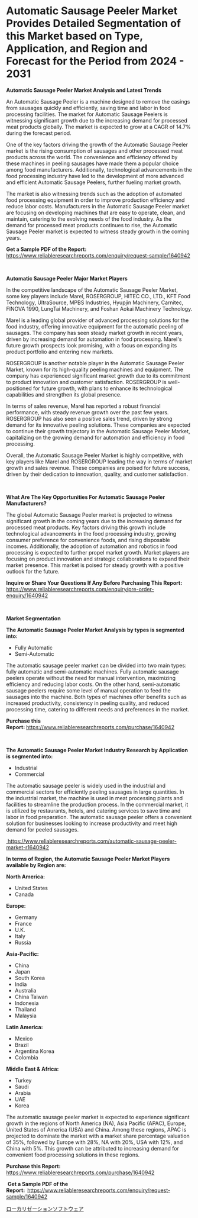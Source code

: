 <p><h1>Automatic Sausage Peeler Market Provides Detailed Segmentation of this Market based on Type, Application, and Region and Forecast for the Period from 2024 - 2031</h1></p><p><strong>Automatic Sausage Peeler Market Analysis and Latest Trends</strong></p>
<p><p>An Automatic Sausage Peeler is a machine designed to remove the casings from sausages quickly and efficiently, saving time and labor in food processing facilities. The market for Automatic Sausage Peelers is witnessing significant growth due to the increasing demand for processed meat products globally. The market is expected to grow at a CAGR of 14.7% during the forecast period.</p><p>One of the key factors driving the growth of the Automatic Sausage Peeler market is the rising consumption of sausages and other processed meat products across the world. The convenience and efficiency offered by these machines in peeling sausages have made them a popular choice among food manufacturers. Additionally, technological advancements in the food processing industry have led to the development of more advanced and efficient Automatic Sausage Peelers, further fueling market growth.</p><p>The market is also witnessing trends such as the adoption of automated food processing equipment in order to improve production efficiency and reduce labor costs. Manufacturers in the Automatic Sausage Peeler market are focusing on developing machines that are easy to operate, clean, and maintain, catering to the evolving needs of the food industry. As the demand for processed meat products continues to rise, the Automatic Sausage Peeler market is expected to witness steady growth in the coming years.</p></p>
<p><strong>Get a Sample PDF of the Report:&nbsp;</strong> <a href="https://www.reliableresearchreports.com/enquiry/request-sample/1640942">https://www.reliableresearchreports.com/enquiry/request-sample/1640942</a></p>
<p>&nbsp;</p>
<p><strong>Automatic Sausage Peeler Major Market Players</strong></p>
<p><p>In the competitive landscape of the Automatic Sausage Peeler Market, some key players include Marel, ROSERGROUP, HITEC CO., LTD., KFT Food Technology, UltraSource, MPBS Industries, Hyupjin Machinery, Carnitec, FINOVA 1990, LungTai Machinery, and Foshan Aokai Machinery Technology. </p><p>Marel is a leading global provider of advanced processing solutions for the food industry, offering innovative equipment for the automatic peeling of sausages. The company has seen steady market growth in recent years, driven by increasing demand for automation in food processing. Marel's future growth prospects look promising, with a focus on expanding its product portfolio and entering new markets.</p><p>ROSERGROUP is another notable player in the Automatic Sausage Peeler Market, known for its high-quality peeling machines and equipment. The company has experienced significant market growth due to its commitment to product innovation and customer satisfaction. ROSERGROUP is well-positioned for future growth, with plans to enhance its technological capabilities and strengthen its global presence.</p><p>In terms of sales revenue, Marel has reported a robust financial performance, with steady revenue growth over the past few years. ROSERGROUP has also seen a positive sales trend, driven by strong demand for its innovative peeling solutions. These companies are expected to continue their growth trajectory in the Automatic Sausage Peeler Market, capitalizing on the growing demand for automation and efficiency in food processing.</p><p>Overall, the Automatic Sausage Peeler Market is highly competitive, with key players like Marel and ROSERGROUP leading the way in terms of market growth and sales revenue. These companies are poised for future success, driven by their dedication to innovation, quality, and customer satisfaction.</p></p>
<p>&nbsp;</p>
<p><strong>What Are The Key Opportunities For Automatic Sausage Peeler Manufacturers?</strong></p>
<p><p>The global Automatic Sausage Peeler market is projected to witness significant growth in the coming years due to the increasing demand for processed meat products. Key factors driving this growth include technological advancements in the food processing industry, growing consumer preference for convenience foods, and rising disposable incomes. Additionally, the adoption of automation and robotics in food processing is expected to further propel market growth. Market players are focusing on product innovation and strategic collaborations to expand their market presence. This market is poised for steady growth with a positive outlook for the future.</p></p>
<p><strong>Inquire or Share Your Questions If Any Before Purchasing This Report:</strong> <a href="https://www.reliableresearchreports.com/enquiry/pre-order-enquiry/1640942">https://www.reliableresearchreports.com/enquiry/pre-order-enquiry/1640942</a></p>
<p>&nbsp;</p>
<p><strong>Market Segmentation</strong></p>
<p><strong>The Automatic Sausage Peeler Market Analysis by types is segmented into:</strong></p>
<p><ul><li>Fully Automatic</li><li>Semi-Automatic</li></ul></p>
<p><p>The automatic sausage peeler market can be divided into two main types: fully automatic and semi-automatic machines. Fully automatic sausage peelers operate without the need for manual intervention, maximizing efficiency and reducing labor costs. On the other hand, semi-automatic sausage peelers require some level of manual operation to feed the sausages into the machine. Both types of machines offer benefits such as increased productivity, consistency in peeling quality, and reduced processing time, catering to different needs and preferences in the market.</p></p>
<p><strong>Purchase this Report:&nbsp;</strong><a href="https://www.reliableresearchreports.com/purchase/1640942">https://www.reliableresearchreports.com/purchase/1640942</a></p>
<p>&nbsp;</p>
<p><strong>The Automatic Sausage Peeler Market Industry Research by Application is segmented into:</strong></p>
<p><ul><li>Industrial</li><li>Commercial</li></ul></p>
<p><p>The automatic sausage peeler is widely used in the industrial and commercial sectors for efficiently peeling sausages in large quantities. In the industrial market, the machine is used in meat processing plants and facilities to streamline the production process. In the commercial market, it is utilized by restaurants, hotels, and catering services to save time and labor in food preparation. The automatic sausage peeler offers a convenient solution for businesses looking to increase productivity and meet high demand for peeled sausages.</p></p>
<p><a href="https://www.reliableresearchreports.com/automatic-sausage-peeler-market-r1640942">&nbsp;https://www.reliableresearchreports.com/automatic-sausage-peeler-market-r1640942</a></p>
<p><strong>In terms of Region, the Automatic Sausage Peeler Market Players available by Region are:</strong></p>
<p>
    <p> <strong> North America: </strong>
        <ul>
            <li>United States</li>
            <li>Canada</li>
        </ul>
        </p> 
    <p> <strong> Europe: </strong>
        <ul>
            <li>Germany</li>
            <li>France</li>
            <li>U.K.</li>
            <li>Italy</li>
            <li>Russia</li>
        </ul>
        </p> 
    <p> <strong> Asia-Pacific: </strong>
        <ul>
            <li>China</li>
            <li>Japan</li>
            <li>South Korea</li>
            <li>India</li>
            <li>Australia</li>
            <li>China Taiwan</li>
            <li>Indonesia</li>
            <li>Thailand</li>
            <li>Malaysia</li>
        </ul>
        </p> 
    <p> <strong> Latin America: </strong>
        <ul>
            <li>Mexico</li>
            <li>Brazil</li>
            <li>Argentina Korea</li>
            <li>Colombia</li>
        </ul>
        </p> 
    <p> <strong> Middle East & Africa: </strong>
        <ul>
            <li>Turkey</li>
            <li>Saudi</li>
            <li>Arabia</li>
            <li>UAE</li>
            <li>Korea</li>
        </ul>
    </p>
    </p>
<p><p>The automatic sausage peeler market is expected to experience significant growth in the regions of North America (NA), Asia Pacific (APAC), Europe, United States of America (USA) and China. Among these regions, APAC is projected to dominate the market with a market share percentage valuation of 35%, followed by Europe with 28%, NA with 20%, USA with 12%, and China with 5%. This growth can be attributed to increasing demand for convenient food processing solutions in these regions.</p></p>
<p><strong>Purchase this Report: </strong><a href="https://www.reliableresearchreports.com/purchase/1640942">https://www.reliableresearchreports.com/purchase/1640942</a></p>
<p>&nbsp;<strong>Get a Sample PDF of the Report:&nbsp;&nbsp;</strong><a href="https://www.reliableresearchreports.com/enquiry/request-sample/1640942">https://www.reliableresearchreports.com/enquiry/request-sample/1640942</a></p>
<p><strong></strong></p>
<p><p><a href="https://github.com/sghwr779811674/Market-Research-Report-List-1/blob/main/658134837122.md">ローカリゼーションソフトウェア</a></p></p>